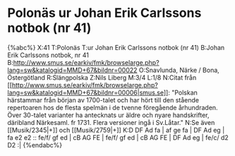 # Polonäs ur Johan Erik Carlssons notbok (nr 41)

{%abc%}
X:41
T:Polonäs
T:ur Johan Erik Carlssons notbok (nr 41)
B:Johan Erik Carlssons notbok, nr 41
B:http://www.smus.se/earkiv/fmk/browselarge.php?lang=sw&katalogid=MMD+67&bildnr=00022
O:Snavlunda, Närke / Bona, Östergötland
R:Slängpolska
Z:Nils Liberg
M:3/4
L:1/8
N:Citat från [[http://www.smus.se/earkiv/fmk/browselarge.php?lang=sw&katalogid=MMD+67&bildnr=00006|smus.se]]: "Polskan härstammar från början av 1700-talet och har hört till den stående repertoaren hos de flesta spelmän i de tvenne föregående århundraden. Över 30-talet varianter ha antecknats ur äldre och nyare handskrifter, däribland Närkesaml. fr 1731. Flera versioner ingå i Sv.Låtar."
N:Se även [[Musik/2345|+]] och [[Musik/2759|+]]
K:D
DF Ad fa | af ge fa | DF Ad eg | fa e2 e2 ::
fe/f/ gf ed | cB AG FE | fe/f/ gf ed | cB AG FE |
DF Ad eg | fe/c/ d2 D2 :|
{%endabc%}

